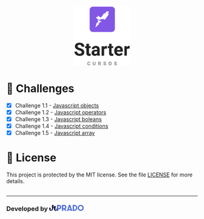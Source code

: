<div align="center">
    <img alt="Starter" src=".github/logo_starter.png" width="150px" />
</div>

# :rocket: Challenges

- [x] Challenge 1.1 - [Javascript objects](src/challenge_1-1)
- [x] Challenge 1.2 - [Javascript operators](src/challenge_1-2)
- [x] Challenge 1.3 - [Javascript boleans](src/challenge_1-3)
- [x] Challenge 1.4 - [Javascript conditions](src/challenge_1-4)
- [x] Challenge 1.5 - [Javascript array](src/challenge_1-5)

# :memo: License

This project is protected by the MIT license. See the file [LICENSE](/LICENSE) for more details.
<div style="margin: 30px;"></div>

---

### **Developed by** [<img alt="Logo RPrado" src="https://raw.githubusercontent.com/rpradosilva/rpradosilva/master/.github/logo-rprado.png" width="91px" />](http://rprado.design)